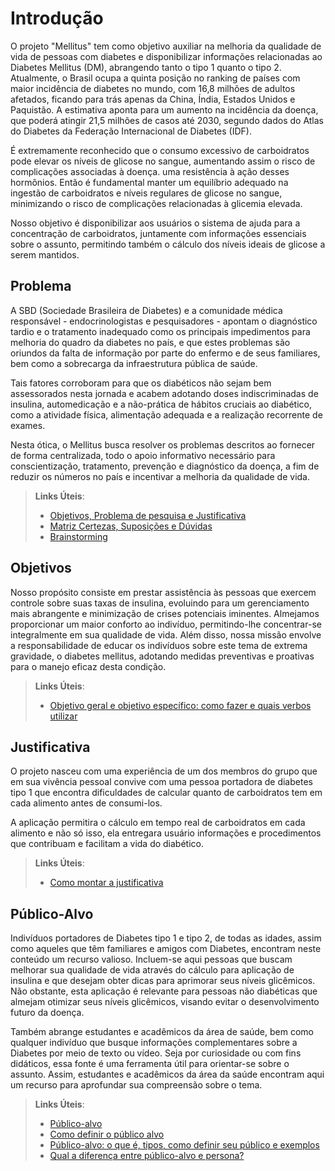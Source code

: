 # Introdução

O projeto "Mellitus" tem como objetivo auxiliar na melhoria da qualidade de vida de pessoas com diabetes e disponibilizar informações relacionadas ao Diabetes Mellitus (DM), abrangendo tanto o tipo 1 quanto o tipo 2. Atualmente, o Brasil ocupa a quinta posição no ranking de países com maior incidência de diabetes no mundo, com 16,8 milhões de adultos afetados, ficando para trás apenas da China, Índia, Estados Unidos e Paquistão. A estimativa aponta para um aumento na incidência da doença, que poderá atingir 21,5 milhões de casos até 2030, segundo dados do Atlas do Diabetes da Federação Internacional de Diabetes (IDF).

É extremamente reconhecido que o consumo excessivo de carboidratos pode elevar os níveis de glicose no sangue, aumentando assim o risco de complicações associadas à doença. uma resistência à ação desses hormônios. Então é fundamental manter um equilíbrio adequado na ingestão de carboidratos e níveis regulares de glicose no sangue, minimizando o risco de complicações relacionadas à glicemia elevada.

Nosso objetivo é disponibilizar aos usuários o sistema de ajuda para a concentração de carboidratos, juntamente com informações essenciais sobre o assunto, permitindo também o cálculo dos níveis ideais de glicose a serem mantidos.


## Problema

A SBD (Sociedade Brasileira de Diabetes) e a comunidade médica responsável - endocrinologistas e pesquisadores - apontam o diagnóstico tardio e o tratamento inadequado como os principais impedimentos para melhoria do quadro da diabetes no país, e que estes problemas são oriundos da falta de informação por parte do enfermo e de seus familiares, bem como a sobrecarga da infraestrutura pública de saúde.

Tais fatores corroboram para que os diabéticos não sejam bem assessorados ​​nesta jornada e acabem adotando doses indiscriminadas de insulina, automedicação e a não-prática de hábitos cruciais ao diabético, como a atividade física, alimentação adequada e a realização recorrente de exames.

Nesta ótica, o Mellitus busca resolver os problemas descritos ao fornecer de forma centralizada, todo o apoio informativo necessário para conscientização, tratamento, prevenção e diagnóstico da doença, a fim de reduzir os números no país e incentivar a melhoria da qualidade de vida.




   
> **Links Úteis**:
> - [Objetivos, Problema de pesquisa e Justificativa](https://medium.com/@versioparole/objetivos-problema-de-pesquisa-e-justificativa-c98c8233b9c3)
> - [Matriz Certezas, Suposições e Dúvidas](https://medium.com/educa%C3%A7%C3%A3o-fora-da-caixa/matriz-certezas-suposi%C3%A7%C3%B5es-e-d%C3%BAvidas-fa2263633655)
> - [Brainstorming](https://www.euax.com.br/2018/09/brainstorming/)

## Objetivos

Nosso propósito consiste em prestar assistência às pessoas que exercem controle sobre suas taxas de insulina, evoluindo para um gerenciamento mais abrangente e minimização de crises potenciais iminentes. Almejamos proporcionar um maior conforto ao indivíduo, permitindo-lhe concentrar-se integralmente em sua qualidade de vida. Além disso, nossa missão envolve a responsabilidade de educar os indivíduos sobre este tema de extrema gravidade, o diabetes mellitus, adotando medidas preventivas e proativas para o manejo eficaz desta condição.
 
> **Links Úteis**:
> - [Objetivo geral e objetivo específico: como fazer e quais verbos utilizar](https://blog.mettzer.com/diferenca-entre-objetivo-geral-e-objetivo-especifico/)

## Justificativa

O projeto nasceu com uma experiência de um dos membros do grupo que em sua vivência pessoal convive com uma pessoa portadora de diabetes tipo 1 que encontra dificuldades de calcular quanto de carboidratos tem em cada alimento antes de consumi-los.

A aplicação permitira o cálculo em tempo real de carboidratos em cada alimento e não só isso, ela entregara usuário informações e procedimentos que contribuam e facilitam a vida do diabético.

> **Links Úteis**:
> - [Como montar a justificativa](https://guiadamonografia.com.br/como-montar-justificativa-do-tcc/)

## Público-Alvo

Indivíduos portadores de Diabetes tipo 1 e tipo 2, de todas as idades, assim como aqueles que têm familiares e amigos com Diabetes, encontram neste conteúdo um recurso valioso. Incluem-se aqui pessoas que buscam melhorar sua qualidade de vida através do cálculo para aplicação de insulina e que desejam obter dicas para aprimorar seus níveis glicêmicos. Não obstante, esta aplicação é relevante para pessoas não diabéticas que almejam otimizar seus níveis glicêmicos, visando evitar o desenvolvimento futuro da doença.

Também abrange estudantes e acadêmicos da área de saúde, bem como qualquer indivíduo que busque informações complementares sobre a Diabetes por meio de texto ou vídeo. Seja por curiosidade ou com fins didáticos, essa fonte é uma ferramenta útil para orientar-se sobre o assunto. Assim, estudantes e acadêmicos da área da saúde encontram aqui um recurso para aprofundar sua compreensão sobre o tema.

> **Links Úteis**:
> - [Público-alvo](https://blog.hotmart.com/pt-br/publico-alvo/)
> - [Como definir o público alvo](https://exame.com/pme/5-dicas-essenciais-para-definir-o-publico-alvo-do-seu-negocio/)
> - [Público-alvo: o que é, tipos, como definir seu público e exemplos](https://klickpages.com.br/blog/publico-alvo-o-que-e/)
> - [Qual a diferença entre público-alvo e persona?](https://rockcontent.com/blog/diferenca-publico-alvo-e-persona/)
